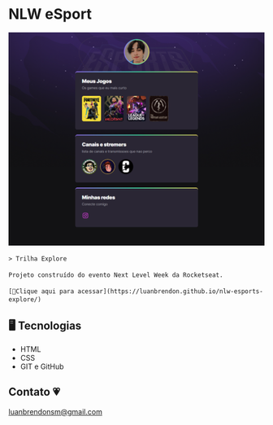 # NLW eSport

![preview](./.github/preview.png)

    > Trilha Explore

    Projeto construído do evento Next Level Week da Rocketseat.

    [🔗Clique aqui para acessar](https://luanbrendon.github.io/nlw-esports-explore/)


## 🖥 Tecnologias

- HTML
- CSS
- GIT e GitHub

## Contato 💗

luanbrendonsm@gmail.com